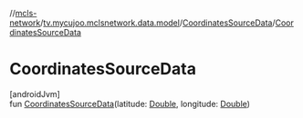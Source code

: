 //[mcls-network](../../../index.md)/[tv.mycujoo.mclsnetwork.data.model](../index.md)/[CoordinatesSourceData](index.md)/[CoordinatesSourceData](-coordinates-source-data.md)

# CoordinatesSourceData

[androidJvm]\
fun [CoordinatesSourceData](-coordinates-source-data.md)(latitude: [Double](https://kotlinlang.org/api/latest/jvm/stdlib/kotlin/-double/index.html), longitude: [Double](https://kotlinlang.org/api/latest/jvm/stdlib/kotlin/-double/index.html))
